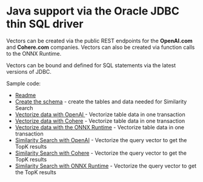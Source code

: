 # Java support via the Oracle JDBC thin SQL driver

Vectors can be created via the public REST endpoints for the **OpenAI.com** and **Cohere.com** companies.
Vectors can also be created via function calls to the ONNX Runtime.

Vectors can be bound and defined for SQL statements via the latest versions of JDBC.

Sample code:
- [Readme](../node-oracledb/README.md) 
- [Create the schema](../) - create the tables and data needed for Similarity Search
- [Vectorize data with OpenAI ](../jdbc/ai-vector-search-oracle-jdbc-examples-main/ojdbc-vector-examples-openai/src/main/java/oracle/jdbc/vector/examples/openai/OpenAiSimilaritySearch.java) - Vectorize table data in one transaction
- [Vectorize data with Cohere](../jdbc/ai-vector-search-oracle-jdbc-examples-main/ojdbc-vector-examples-cohere/src/main/java/oracle/jdbc/vector/examples/cohere/CohereSimilaritySearch.java)  - Vectorize table data in one transaction
- [Vectorize data with the ONNX Runtime](../jdbc/ai-vector-search-oracle-jdbc-examples-main/ojdbc-vector-examples-onnx/src/main/java/oracle/jdbc/vector/examples/onnx/OnnxSimilaritySearch.java)  - Vectorize table data in one transaction
- [Similarity Search with OpenAI](../jdbc/ai-vector-search-oracle-jdbc-examples-main/ojdbc-vector-examples-openai/src/main/java/oracle/jdbc/vector/examples/openai/OpenAiSimilaritySearch.java) - Vectorize the query vector to get the TopK results
- [Similarity Search with Cohere](../jdbc/ai-vector-search-oracle-jdbc-examples-main/ojdbc-vector-examples-cohere/src/main/java/oracle/jdbc/vector/examples/cohere/CohereSimilaritySearch.java) - Vectorize the query vector to get the TopK results
- [Similarity Search with ONNX Runtime](../jdbc/ai-vector-search-oracle-jdbc-examples-main/ojdbc-vector-examples-onnx/src/main/java/oracle/jdbc/vector/examples/onnx/OnnxSimilaritySearch.java) - Vectorize the query vector to get the TopK results
  

